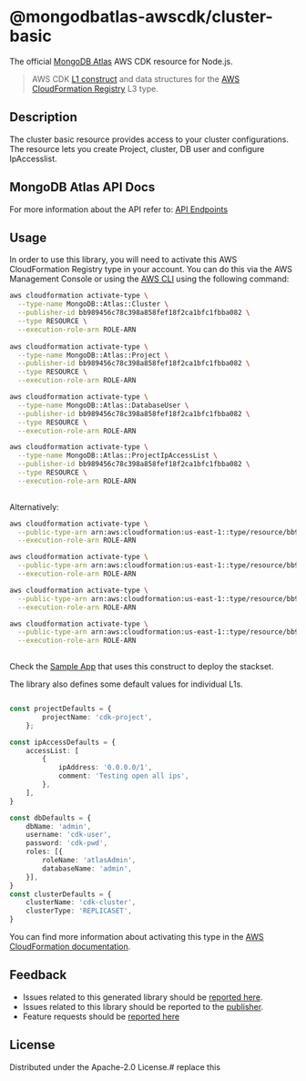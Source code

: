# @mongodbatlas-awscdk/cluster-basic

The official [MongoDB Atlas](https://www.mongodb.com/) AWS CDK resource for Node.js.

> AWS CDK [L1 construct] and data structures for the [AWS CloudFormation Registry] L3 type.

[L1 construct]: https://docs.aws.amazon.com/cdk/latest/guide/constructs.html
[AWS CloudFormation Registry]: https://docs.aws.amazon.com/AWSCloudFormation/latest/UserGuide/registry.html

## Description

The cluster basic resource provides access to your cluster configurations. 
The resource lets you create Project, cluster, DB user and configure IpAccesslist. 



## MongoDB Atlas API Docs

For more information about the API refer to: [API Endpoints](https://www.mongodb.com/docs/atlas/reference/api-resources-spec)

## Usage

In order to use this library, you will need to activate this AWS CloudFormation Registry type in your account. You can do this via the AWS Management Console or using the [AWS CLI](https://aws.amazon.com/cli/) using the following command:

```sh
aws cloudformation activate-type \
  --type-name MongoDB::Atlas::Cluster \
  --publisher-id bb989456c78c398a858fef18f2ca1bfc1fbba082 \
  --type RESOURCE \
  --execution-role-arn ROLE-ARN
  
aws cloudformation activate-type \
  --type-name MongoDB::Atlas::Project \
  --publisher-id bb989456c78c398a858fef18f2ca1bfc1fbba082 \
  --type RESOURCE \
  --execution-role-arn ROLE-ARN

aws cloudformation activate-type \
  --type-name MongoDB::Atlas::DatabaseUser \
  --publisher-id bb989456c78c398a858fef18f2ca1bfc1fbba082 \
  --type RESOURCE \
  --execution-role-arn ROLE-ARN  

aws cloudformation activate-type \
  --type-name MongoDB::Atlas::ProjectIpAccessList \
  --publisher-id bb989456c78c398a858fef18f2ca1bfc1fbba082 \
  --type RESOURCE \
  --execution-role-arn ROLE-ARN  
    
```

Alternatively:

```sh
aws cloudformation activate-type \
  --public-type-arn arn:aws:cloudformation:us-east-1::type/resource/bb989456c78c398a858fef18f2ca1bfc1fbba082/MongoDB-Atlas-Cluster \
  --execution-role-arn ROLE-ARN

aws cloudformation activate-type \
  --public-type-arn arn:aws:cloudformation:us-east-1::type/resource/bb989456c78c398a858fef18f2ca1bfc1fbba082/MongoDB-Atlas-Project \
  --execution-role-arn ROLE-ARN  

aws cloudformation activate-type \
  --public-type-arn arn:aws:cloudformation:us-east-1::type/resource/bb989456c78c398a858fef18f2ca1bfc1fbba082/MongoDB-Atlas-DatabaseUser \
  --execution-role-arn ROLE-ARN

aws cloudformation activate-type \
  --public-type-arn arn:aws:cloudformation:us-east-1::type/resource/bb989456c78c398a858fef18f2ca1bfc1fbba082/MongoDB-Atlas-ProjectIpAccessList \
  --execution-role-arn ROLE-ARN
    
```

Check the [Sample App](src/integ.default.ts) that uses this construct to deploy the stackset.

The library also defines some default values for individual L1s.

```typescript

const projectDefaults = {
        projectName: 'cdk-project',
    };

const ipAccessDefaults = {
    accessList: [
        {
            ipAddress: '0.0.0.0/1',
            comment: 'Testing open all ips',
        },
    ],
}

const dbDefaults = {
    dbName: 'admin',
    username: 'cdk-user',
    password: 'cdk-pwd',
    roles: [{
        roleName: 'atlasAdmin',
        databaseName: 'admin',
    }],
}
const clusterDefaults = {
    clusterName: 'cdk-cluster',
    clusterType: 'REPLICASET',
}
```

You can find more information about activating this type in the [AWS CloudFormation documentation](https://docs.aws.amazon.com/AWSCloudFormation/latest/UserGuide/registry-public.html).

## Feedback

* Issues related to this generated library should be [reported here](https://github.com/cdklabs/cdk-cloudformation/issues/new?title=Issue+with+%40cdk-cloudformation%2Fmongodb-atlas-cluster+v1.0.0).
* Issues related to this library should be reported to the [publisher](https://github.com/mongodb/mongodbatlas-cloudformation-resources/issues).
* Feature requests should be [reported here](https://feedback.mongodb.com/forums/924145-atlas?category_id=392596)

[cdklabs/cdk-cloudformation]: https://github.com/cdklabs/cdk-cloudformation

## License

Distributed under the Apache-2.0 License.# replace this